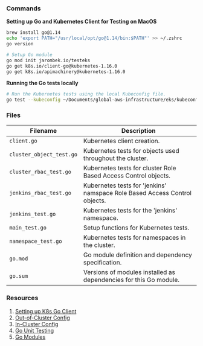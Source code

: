 ### Commands

**Setting up Go and Kubernetes Client for Testing on MacOS**

```bash
brew install go@1.14
echo 'export PATH="/usr/local/opt/go@1.14/bin:$PATH"' >> ~/.zshrc
go version

# Setup Go module
go mod init jarombek.io/testeks
go get k8s.io/client-go@kubernetes-1.16.0
go get k8s.io/apimachinery@kubernetes-1.16.0
```

**Running the Go tests locally**

```bash
# Run the Kubernetes tests using the local Kubeconfig file.
go test --kubeconfig ~/Documents/global-aws-infrastructure/eks/kubeconfig_andrew-jarombek-eks-cluster
```

### Files

| Filename                 | Description                                                                                  |
|--------------------------|----------------------------------------------------------------------------------------------|
| `client.go`              | Kubernetes client creation.                                                                  |
| `cluster_object_test.go` | Kubernetes tests for objects used throughout the cluster.                                    |
| `cluster_rbac_test.go`   | Kubernetes tests for cluster Role Based Access Control objects.                              |
| `jenkins_rbac_test.go`   | Kubernetes tests for 'jenkins' namspace Role Based Access Control objects.                   |
| `jenkins_test.go`        | Kubernetes tests for the 'jenkins' namespace.                                                |
| `main_test.go`           | Setup functions for Kubernetes tests.                                                        |
| `namespace_test.go`      | Kubernetes tests for namespaces in the cluster.                                              |
| `go.mod`                 | Go module definition and dependency specification.                                           |
| `go.sum`                 | Versions of modules installed as dependencies for this Go module.                            |

### Resources

1. [Setting up K8s Go Client](https://github.com/kubernetes/client-go/blob/master/INSTALL.md)
2. [Out-of-Cluster Config](https://github.com/kubernetes/client-go/blob/master/examples/out-of-cluster-client-configuration/main.go)
3. [In-Cluster Config](https://github.com/kubernetes/client-go/blob/master/examples/in-cluster-client-configuration/main.go)
4. [Go Unit Testing](https://medium.com/rungo/unit-testing-made-easy-in-go-25077669318)
5. [Go Modules](https://blog.golang.org/using-go-modules)
